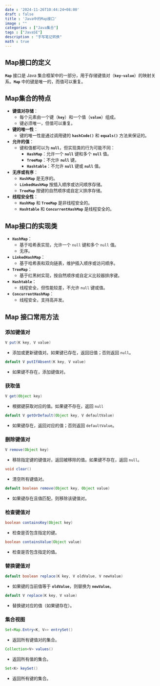```yaml
---
date : '2024-11-26T10:44:24+08:00'
draft : false
title : 'Java中的Map接口'
image : ""
categories : ["Java集合"]
tags : ["JavaSE"]
description : "手写笔记转换"
math : true
---
```


## Map接口的定义

**`Map`** 接口是 Java 集合框架中的一部分，用于存储键值对（**`key-value`**）的映射关系。**`Map`** 中的键是唯一的，而值可以重复。

## Map集合的特点

- **键值对存储**：
  - 每个元素由一个键（**`key`**）和一个值（**`value`**）组成。
  - 键必须唯一，但值可以重复。
- **键的唯一性**：
  - 键的唯一性是通过调用键的 **`hashCode()`** 和 **`equals()`** 方法来保证的。
- **允许的值**：
  - 键和值都可以为 **`null`**，但实现类的行为可能不同：
    - **`HashMap`**：允许一个 **`null`** 键和多个 **`null`** 值。
    - **`TreeMap`**：不允许 **`null`** 键。
    - **`Hashtable`**：不允许 **`null`** 键或 **`null`** 值。
- **无序或有序**：
  - **`HashMap`** 是无序的。
  - **`LinkedHashMap`** 按插入顺序或访问顺序存储。
  - **`TreeMap`** 按键的自然顺序或自定义排序存储。
- **线程安全性**：
  - **`HashMap`** 和 **`TreeMap`** 是非线程安全的。
  - **`Hashtable`** 和 **`ConcurrentHashMap`** 是线程安全的。

## Map接口的实现类

- **`HashMap`**：
  - 基于哈希表实现，允许一个 `null` 键和多个 `null` 值。
  - 无序。
- **`LinkedHashMap`**：
  - 基于哈希表和双向链表，维护插入顺序或访问顺序。
- **`TreeMap`**：
  - 基于红黑树实现，按自然顺序或自定义比较器排序键。
- **`Hashtable`**：
  - 线程安全，但性能较差，不允许 `null` 键或值。
- **`ConcurrentHashMap`**：
  - 线程安全，支持高并发。

## Map 接口常用方法

### 添加键值对

```java
V put(K key, V value)
```

- 添加或更新键值对。如果键已存在，返回旧值；否则返回 `null`。

```java
default V putIfAbsent(K key, V value)
```

- 如果键不存在，添加键值对。

### 获取值

```java
V get(Object key)
```

- 根据键获取对应的值。如果键不存在，返回 `null`

```java
default V getOrDefault(Object key, V defaultValue)
```

- 如果键存在，返回对应的值；否则返回 `defaultValue`。

### 删除键值对

```java
V remove(Object key)
```

- 移除指定键的键值对，返回被移除的值。如果键不存在，返回 `null`。

```java
void clear()
```

- 清空所有键值对。

```java
default boolean remove(Object key, Object value)
```

- 如果键存在且值匹配，则移除该键值对。

### 检查键值对

```java
boolean containsKey(Object key)
```

- 检查是否包含指定的键。

```java
boolean containsValue(Object value)
```

- 检查是否包含指定的值。

### 替换键值对

```java
default boolean replace(K key, V oldValue, V newValue)
```

- 如果键的当前值等于 **`oldValue`**，则替换为 **`newValue`**。

```java
default V replace(K key, V value)
```

- 替换键对应的值（如果键存在）。

### 集合视图

```java
Set<Map.Entry<K, V>> entrySet()
```

- 返回所有键值对的集合。

```java
Collection<V> values()
```

- 返回所有值的集合。

```java
Set<K> keySet()
```

- 返回所有键的集合。